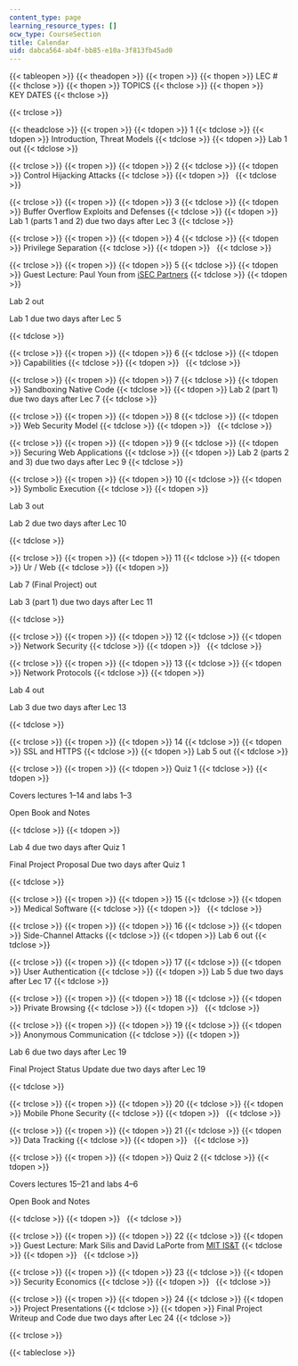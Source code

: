 ```yaml
---
content_type: page
learning_resource_types: []
ocw_type: CourseSection
title: Calendar
uid: dabca564-ab4f-bb85-e10a-3f813fb45ad0
---
```


{{< tableopen >}}
{{< theadopen >}}
{{< tropen >}}
{{< thopen >}}
LEC #
{{< thclose >}}
{{< thopen >}}
TOPICS
{{< thclose >}}
{{< thopen >}}
KEY DATES
{{< thclose >}}

{{< trclose >}}

{{< theadclose >}}
{{< tropen >}}
{{< tdopen >}}
1
{{< tdclose >}}
{{< tdopen >}}
Introduction, Threat Models
{{< tdclose >}}
{{< tdopen >}}
Lab 1 out
{{< tdclose >}}

{{< trclose >}}
{{< tropen >}}
{{< tdopen >}}
2
{{< tdclose >}}
{{< tdopen >}}
Control Hijacking Attacks
{{< tdclose >}}
{{< tdopen >}}
 
{{< tdclose >}}

{{< trclose >}}
{{< tropen >}}
{{< tdopen >}}
3
{{< tdclose >}}
{{< tdopen >}}
Buffer Overflow Exploits and Defenses
{{< tdclose >}}
{{< tdopen >}}
Lab 1 (parts 1 and 2) due two days after Lec 3
{{< tdclose >}}

{{< trclose >}}
{{< tropen >}}
{{< tdopen >}}
4
{{< tdclose >}}
{{< tdopen >}}
Privilege Separation
{{< tdclose >}}
{{< tdopen >}}
 
{{< tdclose >}}

{{< trclose >}}
{{< tropen >}}
{{< tdopen >}}
5
{{< tdclose >}}
{{< tdopen >}}
Guest Lecture: Paul Youn from [iSEC Partners](https://www.isecpartners.com/)
{{< tdclose >}}
{{< tdopen >}}


Lab 2 out

Lab 1 due two days after Lec 5


{{< tdclose >}}

{{< trclose >}}
{{< tropen >}}
{{< tdopen >}}
6
{{< tdclose >}}
{{< tdopen >}}
Capabilities
{{< tdclose >}}
{{< tdopen >}}
 
{{< tdclose >}}

{{< trclose >}}
{{< tropen >}}
{{< tdopen >}}
7
{{< tdclose >}}
{{< tdopen >}}
Sandboxing Native Code
{{< tdclose >}}
{{< tdopen >}}
Lab 2 (part 1) due two days after Lec 7
{{< tdclose >}}

{{< trclose >}}
{{< tropen >}}
{{< tdopen >}}
8
{{< tdclose >}}
{{< tdopen >}}
Web Security Model
{{< tdclose >}}
{{< tdopen >}}
 
{{< tdclose >}}

{{< trclose >}}
{{< tropen >}}
{{< tdopen >}}
9
{{< tdclose >}}
{{< tdopen >}}
Securing Web Applications
{{< tdclose >}}
{{< tdopen >}}
Lab 2 (parts 2 and 3) due two days after Lec 9
{{< tdclose >}}

{{< trclose >}}
{{< tropen >}}
{{< tdopen >}}
10
{{< tdclose >}}
{{< tdopen >}}
Symbolic Execution
{{< tdclose >}}
{{< tdopen >}}


Lab 3 out

Lab 2 due two days after Lec 10


{{< tdclose >}}

{{< trclose >}}
{{< tropen >}}
{{< tdopen >}}
11
{{< tdclose >}}
{{< tdopen >}}
Ur / Web
{{< tdclose >}}
{{< tdopen >}}


Lab 7 (Final Project) out

Lab 3 (part 1) due two days after Lec 11


{{< tdclose >}}

{{< trclose >}}
{{< tropen >}}
{{< tdopen >}}
12
{{< tdclose >}}
{{< tdopen >}}
Network Security
{{< tdclose >}}
{{< tdopen >}}
 
{{< tdclose >}}

{{< trclose >}}
{{< tropen >}}
{{< tdopen >}}
13
{{< tdclose >}}
{{< tdopen >}}
Network Protocols
{{< tdclose >}}
{{< tdopen >}}


Lab 4 out

Lab 3 due two days after Lec 13


{{< tdclose >}}

{{< trclose >}}
{{< tropen >}}
{{< tdopen >}}
14
{{< tdclose >}}
{{< tdopen >}}
SSL and HTTPS
{{< tdclose >}}
{{< tdopen >}}
Lab 5 out
{{< tdclose >}}

{{< trclose >}}
{{< tropen >}}
{{< tdopen >}}
Quiz 1
{{< tdclose >}}
{{< tdopen >}}


Covers lectures 1–14 and labs 1–3

Open Book and Notes


{{< tdclose >}}
{{< tdopen >}}


Lab 4 due two days after Quiz 1

Final Project Proposal Due two days after Quiz 1


{{< tdclose >}}

{{< trclose >}}
{{< tropen >}}
{{< tdopen >}}
15
{{< tdclose >}}
{{< tdopen >}}
Medical Software
{{< tdclose >}}
{{< tdopen >}}
 
{{< tdclose >}}

{{< trclose >}}
{{< tropen >}}
{{< tdopen >}}
16
{{< tdclose >}}
{{< tdopen >}}
Side-Channel Attacks
{{< tdclose >}}
{{< tdopen >}}
Lab 6 out
{{< tdclose >}}

{{< trclose >}}
{{< tropen >}}
{{< tdopen >}}
17
{{< tdclose >}}
{{< tdopen >}}
User Authentication
{{< tdclose >}}
{{< tdopen >}}
Lab 5 due two days after Lec 17
{{< tdclose >}}

{{< trclose >}}
{{< tropen >}}
{{< tdopen >}}
18
{{< tdclose >}}
{{< tdopen >}}
Private Browsing
{{< tdclose >}}
{{< tdopen >}}
 
{{< tdclose >}}

{{< trclose >}}
{{< tropen >}}
{{< tdopen >}}
19
{{< tdclose >}}
{{< tdopen >}}
Anonymous Communication
{{< tdclose >}}
{{< tdopen >}}


Lab 6 due two days after Lec 19

Final Project Status Update due two days after Lec 19


{{< tdclose >}}

{{< trclose >}}
{{< tropen >}}
{{< tdopen >}}
20
{{< tdclose >}}
{{< tdopen >}}
Mobile Phone Security
{{< tdclose >}}
{{< tdopen >}}
 
{{< tdclose >}}

{{< trclose >}}
{{< tropen >}}
{{< tdopen >}}
21
{{< tdclose >}}
{{< tdopen >}}
Data Tracking
{{< tdclose >}}
{{< tdopen >}}
 
{{< tdclose >}}

{{< trclose >}}
{{< tropen >}}
{{< tdopen >}}
Quiz 2
{{< tdclose >}}
{{< tdopen >}}


Covers lectures 15–21 and labs 4–6

Open Book and Notes


{{< tdclose >}}
{{< tdopen >}}
 
{{< tdclose >}}

{{< trclose >}}
{{< tropen >}}
{{< tdopen >}}
22
{{< tdclose >}}
{{< tdopen >}}
Guest Lecture: Mark Silis and David LaPorte from [MIT IS&T](http://ist.mit.edu/)
{{< tdclose >}}
{{< tdopen >}}
 
{{< tdclose >}}

{{< trclose >}}
{{< tropen >}}
{{< tdopen >}}
23
{{< tdclose >}}
{{< tdopen >}}
Security Economics
{{< tdclose >}}
{{< tdopen >}}
 
{{< tdclose >}}

{{< trclose >}}
{{< tropen >}}
{{< tdopen >}}
24
{{< tdclose >}}
{{< tdopen >}}
Project Presentations
{{< tdclose >}}
{{< tdopen >}}
Final Project Writeup and Code due two days after Lec 24
{{< tdclose >}}

{{< trclose >}}

{{< tableclose >}}